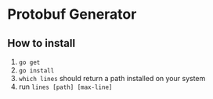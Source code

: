 Protobuf Generator
==================

How to install
--------------

1. `go get`
2. `go install`
3. `which lines` should return a path installed on your system
4. run ```lines [path] [max-line]```
